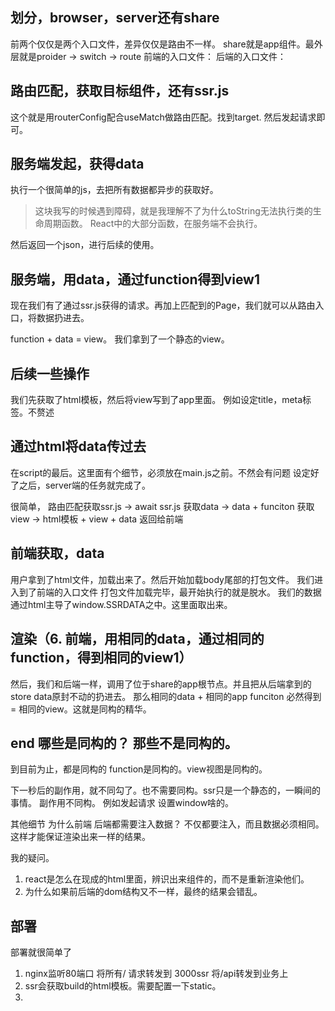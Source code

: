 ## 划分，browser，server还有share
前两个仅仅是两个入口文件，差异仅仅是路由不一样。
share就是app组件。最外层就是proider -> switch -> route
前端的入口文件：
后端的入口文件：


## 路由匹配，获取目标组件，还有ssr.js
这个就是用routerConfig配合useMatch做路由匹配。找到target.
然后发起请求即可。


## 服务端发起，获得data
执行一个很简单的js，去把所有数据都异步的获取好。

> 这块我写的时候遇到障碍，就是我理解不了为什么toString无法执行类的生命周期函数。
React中的大部分函数，在服务端不会执行。

然后返回一个json，进行后续的使用。

## 服务端，用data，通过function得到view1
现在我们有了通过ssr.js获得的请求。再加上匹配到的Page，我们就可以从路由入口，将数据扔进去。

function + data = view。
我们拿到了一个静态的view。


## 后续一些操作
我们先获取了html模板，然后将view写到了app里面。
例如设定title，meta标签。不赘述


## 通过html将data传过去
在script的最后。这里面有个细节，必须放在main.js之前。不然会有问题
设定好了之后，server端的任务就完成了。

很简单，
路由匹配获取ssr.js -> await ssr.js 获取data -> data + funciton 获取view -> html模板 + view + data 返回给前端

## 前端获取，data
用户拿到了html文件，加载出来了。然后开始加载body尾部的打包文件。
我们进入到了前端的入口文件
打包文件加载完毕，最开始执行的就是脱水。
我们的数据通过html主导了window.SSRDATA之中。这里面取出来。


## 渲染（6. 前端，用相同的data，通过相同的function，得到相同的view1）
然后，我们和后端一样，调用了位于share的app根节点。并且把从后端拿到的store data原封不动的扔进去。
那么相同的data + 相同的app funciton 必然得到 = 相同的view。这就是同构的精华。

## end 哪些是同构的？ 那些不是同构的。
到目前为止，都是同构的
function是同构的。view视图是同构的。

下一秒后的副作用，就不同勾了。也不需要同构。ssr只是一个静态的，一瞬间的事情。
副作用不同构。
例如发起请求
设置window啥的。


其他细节
为什么前端 后端都需要注入数据？
不仅都要注入，而且数据必须相同。这样才能保证渲染出来一样的结果。


我的疑问。
1. react是怎么在现成的html里面，辨识出来组件的，而不是重新渲染他们。
2. 为什么如果前后端的dom结构又不一样，最终的结果会错乱。



## 部署
部署就很简单了
1. nginx监听80端口 将所有/ 请求转发到 3000ssr 将/api转发到业务上
2. ssr会获取build的html模板。需要配置一下static。
3. 